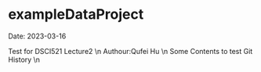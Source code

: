 # exampleDataProject
Date: 2023-03-16

Test for DSCI521 Lecture2 \n
Authour:Qufei Hu \n
Some Contents to test Git History \n


